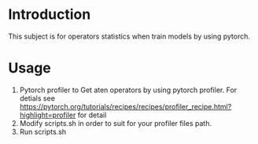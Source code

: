 # Introduction

This subject is for operators statistics when train models by using pytorch.

# Usage

1. Pytorch profiler to Get aten operators by using pytorch profiler. For detials see  https://pytorch.org/tutorials/recipes/recipes/profiler_recipe.html?highlight=profiler for detail
2. Modify scripts.sh in order to suit for your profiler files path.
3. Run scripts.sh

